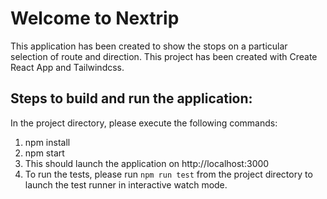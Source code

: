 # Welcome to Nextrip 
This application has been created to show the stops on a particular selection of route and direction.
This project has been created with Create React App and Tailwindcss.

## Steps to build and run the application:
In the project directory, please execute the following commands:
1. npm install
2. npm start
3. This should launch the application on http://localhost:3000
4. To run the tests, please run `npm run test` from the project directory to launch the test runner in interactive watch mode.
